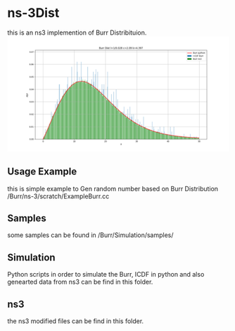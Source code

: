 # ns-3Dist
this is an ns3 implemention of Burr Distribituion.
![example of Dist](burrDist.png)



## Usage Example

this is simple example to Gen random number based on Burr Distribution /Burr/ns-3/scratch/ExampleBurr.cc

## Samples
some samples can be found in /Burr/Simulation/samples/

## Simulation
Python scripts in order to simulate the Burr, ICDF in python and also genearted data from ns3 can be find in this folder.

## ns3
the ns3 modified files can be find in this folder.
